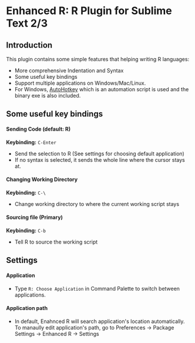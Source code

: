Enhanced R: R Plugin for Sublime Text 2/3
=======================================

Introduction
------------
This plugin contains some simple features that helping writing R languages:
* More comprehensive Indentation and Syntax
* Some useful key bindings
* Support multiple applications on Windows/Mac/Linux.
* For Windows, [AutoHotkey](http://www.autohotkey.com) which is an automation script is used 
and the binary exe is also included.

Some useful key bindings
---------------
#### Sending Code (default: R)
**Keybinding:** `C-Enter`

* Send the selection to R (See settings for choosing default application)
* If no syntax is selected, it sends the whole line where the cursor stays at.

#### Changing Working Directory
**Keybinding:** `C-\`

* Change working directory to where the current working script stays

####  Sourcing file (Primary)
**Keybinding:** `C-b`

* Tell R to source the working script

Settings
---------
#### Application 

* Type ``R: Choose Application`` in Command Palette to switch between applications.

#### Application path

* In default, Enahnced R will search application's location automatically. To manaully edit application's path, go to
Preferences -> Package Settings -> Enhanced R -> Settings

